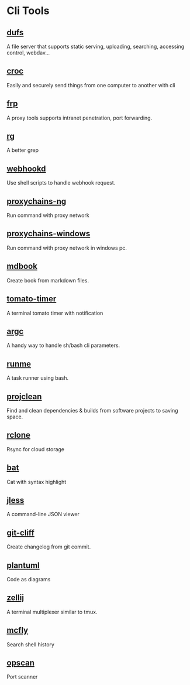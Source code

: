 # Cli Tools

## [dufs](https://github.com/sigoden/dufs)

A file server that supports static serving, uploading, searching, accessing control, webdav...

## [croc](https://github.com/schollz/croc)

Easily and securely send things from one computer to another with cli

## [frp](https://github.com/fatedier/frp)

A proxy tools supports intranet penetration, port forwarding.

## [rg](https://github.com/BurntSushi/ripgrep)

A better grep

## [webhookd](https://github.com/ncarlier/webhookd)

Use shell scripts to handle webhook request.

## [proxychains-ng](https://github.com/rofl0r/proxychains-ng)

Run command with proxy network

## [proxychains-windows](https://github.com/shunf4/proxychains-windows)

Run command with proxy network in windows pc.

## [mdbook](https://github.com/rust-lang/mdBook)

Create book from markdown files.

## [tomato-timer](https://github.com/sigoden/tomato-timer)

A terminal tomato timer with notification

## [argc](https://github.com/sigoden/argc)

A handy way to handle sh/bash cli parameters.

## [runme](https://github.com/sigoden/runme)

A task runner using bash.

## [projclean](https://github.com/sigoden/projclean)

Find and clean dependencies & builds from software projects to saving space.

## [rclone](https://github.com/rclone/rclone)

Rsync for cloud storage

## [bat](https://github.com/sharkdp/bat)

Cat with syntax highlight

## [jless](https://github.com/PaulJuliusMartinez/jless)

A command-line JSON viewer

## [git-cliff](https://github.com/orhun/git-cliff)

Create changelog from git commit.

## [plantuml](https://github.com/plantuml/plantuml)

Code as diagrams

## [zellij](https://github.com/zellij-org/zellij)

A terminal multiplexer similar to tmux.

## [mcfly](https://github.com/cantino/mcfly)

Search shell history

## [opscan](https://github.com/sigoden/opscan)

Port scanner